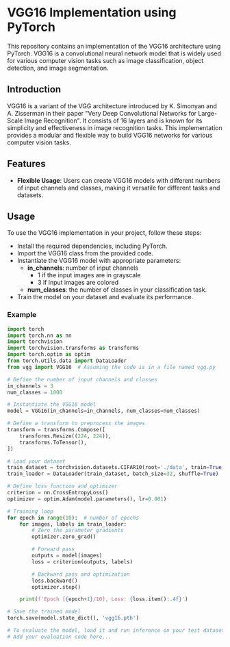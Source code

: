 # VGG16 Implementation using PyTorch

This repository contains an implementation of the VGG16 architecture using PyTorch. VGG16 is a convolutional neural network model that is widely used for various computer vision tasks such as image classification, object detection, and image segmentation.

## Introduction

VGG16 is a variant of the VGG architecture introduced by K. Simonyan and A. Zisserman in their paper "Very Deep Convolutional Networks for Large-Scale Image Recognition". It consists of 16 layers and is known for its simplicity and effectiveness in image recognition tasks. This implementation provides a modular and flexible way to build VGG16 networks for various computer vision tasks.

## Features

- **Flexible Usage**: Users can create VGG16 models with different numbers of input channels and classes, making it versatile for different tasks and datasets.

## Usage

To use the VGG16 implementation in your project, follow these steps:

- Install the required dependencies, including PyTorch.
- Import the VGG16 class from the provided code.
- Instantiate the VGG16 model with appropriate parameters:
  - **in_channels**: number of input channels
    - 1 if the input images are in grayscale
    - 3 if input images are colored
  - **num_classes**: the number of classes in your classification task.
- Train the model on your dataset and evaluate its performance.

### Example

```python
import torch
import torch.nn as nn
import torchvision
import torchvision.transforms as transforms
import torch.optim as optim
from torch.utils.data import DataLoader
from vgg import VGG16  # Assuming the code is in a file named vgg.py

# Define the number of input channels and classes
in_channels = 3
num_classes = 1000

# Instantiate the VGG16 model
model = VGG16(in_channels=in_channels, num_classes=num_classes)

# Define a transform to preprocess the images
transform = transforms.Compose([
    transforms.Resize((224, 224)),
    transforms.ToTensor(),
])

# Load your dataset
train_dataset = torchvision.datasets.CIFAR10(root='./data', train=True, download=True, transform=transform)
train_loader = DataLoader(train_dataset, batch_size=32, shuffle=True)

# Define loss function and optimizer
criterion = nn.CrossEntropyLoss()
optimizer = optim.Adam(model.parameters(), lr=0.001)

# Training loop
for epoch in range(10):  # number of epochs
    for images, labels in train_loader:
        # Zero the parameter gradients
        optimizer.zero_grad()

        # Forward pass
        outputs = model(images)
        loss = criterion(outputs, labels)

        # Backward pass and optimization
        loss.backward()
        optimizer.step()

    print(f'Epoch [{epoch+1}/10], Loss: {loss.item():.4f}')

# Save the trained model
torch.save(model.state_dict(), 'vgg16.pth')

# To evaluate the model, load it and run inference on your test dataset
# Add your evaluation code here...
